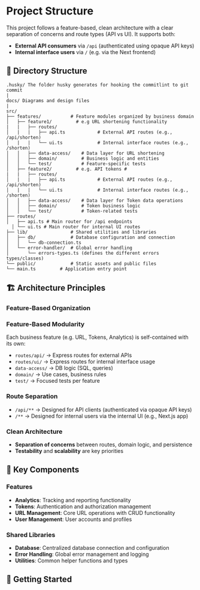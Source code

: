 # Project Structure

This project follows a feature-based, clean architecture with a clear separation of concerns and route types (API vs UI). It supports both:

- **External API consumers** via `/api` (authenticated using opaque API keys)
- **Internal interface users** via `/` (e.g. via the Next frontend)

## 📁 Directory Structure

```
.husky/ The folder husky generates for hooking the commitlint to git commit
|
docs/ Diagrams and design files
|
src/
├── features/           # Feature modules organized by business domain
│   ├── feature1/         # e.g URL shortening functionality
|   |   ├── routes/
│   |   |   ├── api.ts            # External API routes (e.g., /api/shorten)
│   |   |   └── ui.ts             # Internal interface routes (e.g., /shorten)
│   │   ├── data-access/    # Data layer for URL shortening
│   │   ├── domain/         # Business logic and entities
│   │   └── test/           # Feature-specific tests
│   ├── feature2/         # e.g. API tokens #
|   |   ├── routes/
│   |   |   ├── api.ts            # External API routes (e.g., /api/shorten)
│   |   |   └── ui.ts             # Internal interface routes (e.g., /shorten)
│   │   ├── data-access/    # Data layer for Token data operations
│   │   ├── domain/         # Token business logic
│   │   └── test/           # Token-related tests
├── routes/
│   ├── api.ts # Main router for /api endpoints
  │ └── ui.ts # Main router for internal UI routes
├── lib/                # Shared utilities and libraries
│   ├── db/             # Database configuration and connection
│   │   └── db-connection.ts
│   └── error-handler/  # Global error handling
│       └── errors-types.ts (defines the different errors types/classes)
└── public/             # Static assets and public files
└── main.ts         # Application entry point
```

## 🏗️ Architecture Principles

### Feature-Based Organization
### Feature-Based Modularity
Each business feature (e.g. URL, Tokens, Analytics) is self-contained with its own:
- `routes/api/` → Express routes for external APIs
- `routes/ui/` → Express routes for internal interface usage
- `data-access/` → DB logic (SQL, queries)
- `domain/` → Use cases, business rules
- `test/` → Focused tests per feature

### Route Separation
- `/api/**` → Designed for API clients (authenticated via opaque API keys)
- `/**`     → Designed for internal users via the internal UI (e.g., Next.js app)

### Clean Architecture
- **Separation of concerns** between routes, domain logic, and persistence
- **Testability** and **scalability** are key priorities

## 🔧 Key Components

### Features
- **Analytics**: Tracking and reporting functionality
- **Tokens**: Authentication and authorization management
- **URL Management**: Core URL operations with CRUD functionality
- **User Management**: User accounts and profiles

### Shared Libraries
- **Database**: Centralized database connection and configuration
- **Error Handling**: Global error management and logging
- **Utilities**: Common helper functions and types

## 🚀 Getting Started